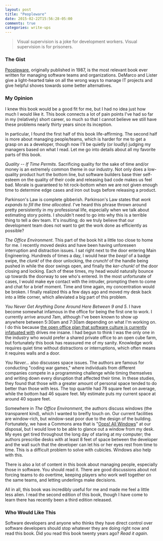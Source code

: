 ```yaml
---
layout: post
title: "Peopleware"
date: 2015-02-22T15:56:28-05:00
comments: true
categories: write-ups
---
```


> Visual supervision is a joke for development workers. Visual supervision is for prisoners.

### The Gist

[Peopleware](http://amzn.to/1JzYT3i), originally published in 1987, is the most relevant book ever written for managing software teams and organizations. DeMarco and Lister give a light-hearted take on all the wrong ways to manage IT projects and give helpful shoves towards some better alternatives.

### My Opinion

I knew this book would be a good fit for me, but I had no idea just how much I would like it. This book connects a lot of pain points I've had so far in my (relatively) short career, so much so that I cannot believe we still have these problems nearly thirty years since its inception.

In particular, I found the first half of this book life-affirming. The second half is more about managing people/teams, which is harder for me to get a grasp on as a developer, though now I'll be quietly (or loudly) judging my managers based on what I read. Let me go into details about all my favorite parts of this book.

_Quality -- If Time Permits_. Sacrificing quality for the sake of time and/or money is an extremely common theme in our industry. Not only does a low-quality product hurt the bottom line, but software builders base thier self-esteem on the quality of their code and releasing bad code makes us feel bad. Morale is guaranteed to hit rock-bottom when we are not given enough time to determine edge cases and iron out bugs before releasing a product.

Parkinson's Law is complete gibberish. Parkinson's Law states that _work expands to fill the time allocated_. I've heard this phrase thrown around pretty persistently in my professional life, especially when we talk about estimating story points. I shouldn't need to go into why this is a terrible thing to tell a dev team. It's insulting; do we truly believe that our development team does not want to get the work done as efficiently as possible?

_The Office Environment_. This part of the book hit a little too close to home for me. I recently moved desks and have been having unforeseen interruption and distraction issues. I sat right next to the door entering Main Engineering. Hundreds of times a day, I would hear the _beep!_ of a badge swipe, the _clunk!_ of the door unlocking, the _crunch!_ of the handle being pushed in while the door swings open, and finally the _ker-chunk!_ of the door closing and locking. Each of these times, my head would naturally bounce up towards the doorway to see who's entered. In the most unfortunate of cases, I would make eye contact with the intruder, prompting them to come and chat for a brief moment. Time and time again, my concentration would be broken. I finally realized this a few days ago and moved my desk back into a little corner, which alleviated a big part of this problem.

_You Never Get Anything Done Around Here Between 9 and 5_. I have become somewhat infamous in the office for being the first one to work. I currently arrive around 7am, although I've been known to show up anywhere between 5:30am and 7:30am depending on what I'm working on. I do this because [the open office plan that software culture is currently infatuated with](http://abcnews.go.com/Business/facebook-open-plan-office-rich-distractions/story?id=19545464) drives me insane. I had begun to think I was the only one in the industry who would prefer a shared private office to an open cube farm, but fortunately this book has reassured me of my sanity. Knowledge work requires quiet time without distractions or interruptions, which often means it requires walls and a door.

_You Never..._ also discusses space issues. The authors are famous for conducting  "coding war games," where individuals from different companies compete in a programming challenge while timing themselves and writing down every disruption that affected their time. In these studies, they found that those with a greater amount of personal space tended to do better than those with less. The top quartile had 78 square feet on average, while the bottom had 46 square feet. My estimate puts my current space at around 40 square feet.

Somewhere in _The Office Environment_, the authors discuss windows (the transparent kind), which I wanted to breifly touch on. Our current facilities are window-rich, but window-seat poor due to the design of the building. Fortunately, we have a Commons area that is "[Oops! All Windows](http://www.mrbreakfast.com/ucp/674_6841_ucp.jpg)" at our disposal, but I would love to be able to glance out a window from my desk. My eyes get tired throughout the long day of staring at my computer; the authors prescribe desks with at least 8 feet of space between the developer and the wall such that the developer can let his or her eyes rest from time to time. This is a difficult problem to solve with cubicles. Windows also help with this.

There is also a lot of content in this book about managing people, especially those in software. You should read it. There are good discussions about not forcing teams to do overtime, keeping players who work well together on the same teams, and letting underlings make decisions.

All in all, this book was incredibly useful for me and made me feel a little less alien. I read the second edition of this book, though I have come to learn there has recently been a third edition released.

### Who Would Like This

Software developers and anyone who thinks they have direct control over software developers should stop whatever they are doing right now and read this book. Did you read this book twenty years ago? _Read it again_.
